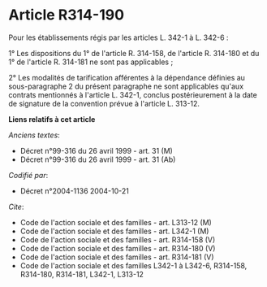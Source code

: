# Article R314-190

Pour les établissements régis par les articles L. 342-1 à L. 342-6 :

1° Les dispositions du 1° de l'article R. 314-158, de l'article R. 314-180 et du 1° de l'article R. 314-181 ne sont pas
applicables ;

2° Les modalités de tarification afférentes à la dépendance définies au sous-paragraphe 2 du présent paragraphe ne sont
applicables qu'aux contrats mentionnés à l'article L. 342-1, conclus postérieurement à la date de signature de la convention
prévue à l'article L. 313-12.

**Liens relatifs à cet article**

_Anciens textes_:

  - Décret n°99-316 du 26 avril 1999 - art. 31 (M)
  - Décret n°99-316 du 26 avril 1999 - art. 31 (Ab)

_Codifié par_:

  - Décret n°2004-1136 2004-10-21

_Cite_:

  - Code de l'action sociale et des familles - art. L313-12 (M)
  - Code de l'action sociale et des familles - art. L342-1 (M)
  - Code de l'action sociale et des familles - art. R314-158 (V)
  - Code de l'action sociale et des familles - art. R314-180 (V)
  - Code de l'action sociale et des familles - art. R314-181 (V)
  - Code de l'action sociale et des familles L342-1 à L342-6, R314-158, R314-180, R314-181, L342-1, L313-12
